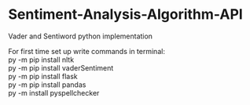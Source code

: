 # Sentiment-Analysis-Algorithm-API
Vader and Sentiword python implementation

For first time set up write commands in terminal:</br>
py -m pip install nltk </br>
py -m pip install vaderSentiment</br>
py -m pip install flask</br>
py -m pip install pandas</br>
py -m install pyspellchecker 
